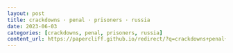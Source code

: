 ```yaml
---
layout: post
title: crackdowns · penal · prisoners · russia
date: 2023-06-03
categories: [crackdowns, penal, prisoners, russia]
content_url: https://papercliff.github.io/redirect/?q=crackdowns+penal+prisoners+russia&tbs=cdr:1,cd_min:6/2/2023,cd_max:6/4/2023
---
```

